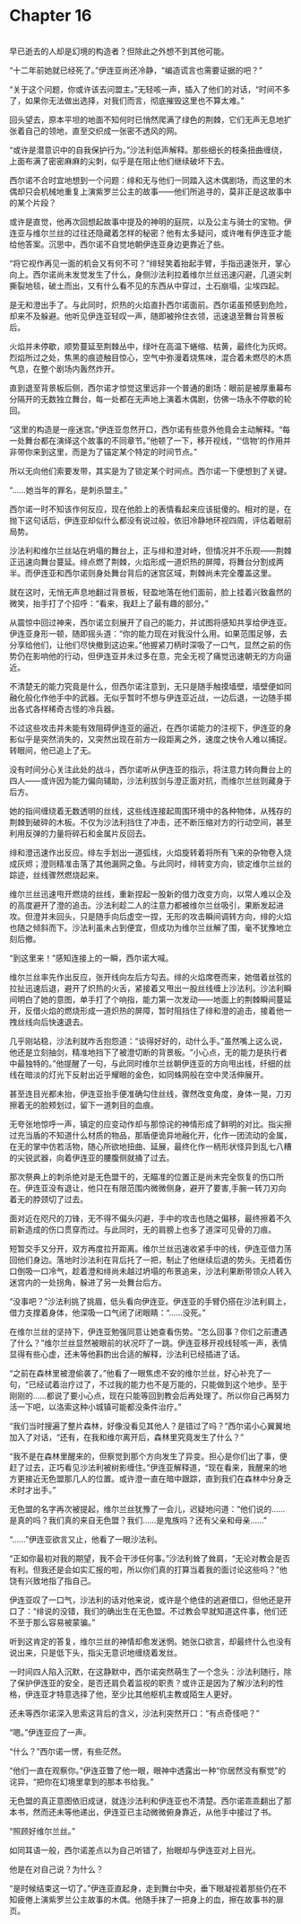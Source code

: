# Chapter 16

<br>
早已逝去的人却是幻境的构造者？但除此之外想不到其他可能。

“十二年前她就已经死了。”伊连亚尚还冷静，“编造谎言也需要证据的吧？”

“关于这个问题，你或许该去问盟主。”无轻咳一声，插入了他们的对话，“时间不多了，如果你无法做出选择，对我们而言，彻底摧毁这里也不算太难。”

回头望去，原本平坦的地面不知何时已悄然爬满了绿色的荆棘，它们无声无息地扩张着自己的领地，直至交织成一张密不透风的网。

“或许是潜意识中的自我保护行为。”沙法利低声解释。那些细长的枝条扭曲缠绕，上面布满了密密麻麻的尖刺，似乎是在阻止他们继续破坏下去。

西尔诺不合时宜地想到一个问题：绯和无与他们一同踏入这木偶剧场，而这里的木偶却只会机械地重复上演紫罗兰公主的故事——他们所追寻的，莫非正是这故事中的某个片段？

或许是直觉，他再次回想起故事中提及的神明的庭院，以及公主与骑士的宝物。伊连亚与维尔兰丝的过往还隐藏着怎样的秘密？他有太多疑问，或许唯有伊连亚才能给他答案。沉思中，西尔诺不自觉地朝伊连亚身边更靠近了些。

“将它视作再见一面的机会又有何不可？”绯轻笑着抬起手臂，手指迅速张开，掌心向上。西尔诺尚未发觉发生了什么，身侧沙法利拉着维尔兰丝迅速闪避，几道尖刺撕裂地毯，破土而出，又有什么看不见的东西从中穿过，土石崩塌，尘埃四起。

是无和澄出手了。与此同时，炽热的火焰直扑西尔诺面前。西尔诺虽预感到危险，却来不及躲避。他听见伊连亚轻叹一声，随即被拎住衣领，迅速退至舞台背景板后。

火焰并未停歇，顺势蔓延至荆棘丛中，绿叶在高温下蜷缩、枯黄，最终化为灰烬。烈焰所过之处，焦黑的痕迹触目惊心，空气中弥漫着烧焦味，混合着未燃尽的木质气息，在整个剧场内轰然炸开。

直到退至背景板后侧，西尔诺才惊觉这里远非一个普通的剧场：眼前是被厚重幕布分隔开的无数独立舞台，每一处都在无声地上演着木偶剧，仿佛一场永不停歇的轮回。  

“这里的构造是一座迷宫。”伊连亚忽然开口，西尔诺有些意外他竟会主动解释。“每一处舞台都在演绎这个故事的不同章节。”他顿了一下，移开视线，“‘信物’的作用并非带你来到这里，而是为了锚定某个特定的时间节点。”  

所以无向他们索要发带，其实是为了锁定某个时间点。西尔诺一下便想到了关键。

“……她当年的罪名，是刺杀盟主。”  

西尔诺一时不知该作何反应，现在他脸上的表情看起来应该挺傻的。相对的是，在抛下这句话后，伊连亚却似什么都没有说过般，依旧冷静地环视四周，评估着眼前局势。

沙法利和维尔兰丝站在坍塌的舞台上，正与绯和澄对峙，但情况并不乐观——荆棘正迅速向舞台蔓延。绯点燃了荆棘，火焰形成一道炽热的屏障，将舞台分割成两半。而伊连亚和西尔诺则身处舞台背后的迷宫区域，荆棘尚未完全覆盖这里。  

就在这时，无悄无声息地翻过背景板，轻盈地落在他们面前，脸上挂着兴致盎然的微笑，抬手打了个招呼：“看来，我赶上了最有趣的部分。”

从震惊中回过神来，西尔诺立刻展开了自己的能力，并试图将感知共享给伊连亚。伊连亚身形一顿，随即摇头道：“你的能力现在对我没什么用。如果范围足够，去分享给他们，让他们尽快撤到这边来。”他握紧刀柄时深吸了一口气，显然之前的伤势仍在影响他的行动，但伊连亚并未过多在意，完全无视了痛觉迅速朝无的方向逼近。

不清楚无的能力究竟是什么，但西尔诺注意到，无只是随手触摸墙壁，墙壁便如同融化般化作他手中的武器。无似乎暂时不想与伊连亚近战，一边后退，一边随手掷出各式各样稀奇古怪的冷兵器。

不过这些攻击并未能有效阻碍伊连亚的逼近，在西尔诺能力的注视下，伊连亚的身影似乎是突然消失的，又突然出现在前方一段距离之外，速度之快令人难以捕捉。转眼间，他已追上了无。

没有时间分心关注此处的战斗，西尔诺听从伊连亚的指示，将注意力转向舞台上的四人——或许因为能力偏向辅助，沙法利拔剑与澄正面对抗，而维尔兰丝则藏身于后方。

她的指间缠绕着无数透明的丝线，这些线连接起周围环境中的各种物体，从残存的荆棘到破碎的木板。不仅为沙法利挡住了冲击，还不断压缩对方的行动空间，甚至利用反弹的力量将碎石和金属片反回去。

绯和澄迅速作出反应。绯左手划出一道弧线，火焰旋转着将所有飞来的杂物卷入烧成灰烬；澄则精准击落了其他漏网之鱼。与此同时，绯转变方向，锁定维尔兰丝的踪迹，丝线骤然燃烧起来。

维尔兰丝迅速甩开燃烧的丝线，重新捏起一股新的借力改变方向，以常人难以企及的高度避开了澄的追击。沙法利趁二人的注意力都被维尔兰丝吸引，果断发起进攻。但澄并未回头，只是随手向后虚空一捏，无形的攻击瞬间调转方向，绯的火焰也随之倾斜而下。沙法利虽未占到便宜，但成功为维尔兰丝解了围，毫不犹豫地立刻后撤。

“到这里来！”感知连接上的一瞬，西尔诺大喊。

维尔兰丝率先作出反应，张开线向左后方勾去。绯的火焰席卷而来，她借着丝弦的拉扯迅速后退，避开了炽热的火舌，紧接着又甩出一股丝线缠上沙法利。沙法利瞬间明白了她的意图，单手打了个响指，能力第一次发动——地面上的荆棘瞬间蔓延开，反借火焰的燃烧形成一道炽热的屏障，暂时阻挡住了绯和澄的追击，接着他一拽丝线向后快速退去。

几乎刚站稳，沙法利就咋舌抱怨道：“谈得好好的，动什么手。”虽然嘴上这么说，他还是立刻抽剑，精准地挡下了被澄切断的背景板。“小心点，无的能力是执行者中最独特的。”他提醒了一句，与此同时维尔兰丝朝伊连亚的方向甩出线，纤细的丝线在暗淡的灯光下反射出近乎耀眼的金色，如同蛛网般在空中灵活伸展开。

甚至连目光都未抬，伊连亚抬手便准确勾住丝线，骤然改变角度，身体一晃，刀刃擦着无的脸颊划过，留下一道刺目的血痕。

无夸张地惊呼一声，镇定的应变动作却与那惊诧的神情形成了鲜明的对比。指尖擦过充当盾的不知道什么材质的物品，那盾便诡异地融化开，化作一团流动的金属，在无的掌中仿若活物，随心所欲地扭曲、延展，最终化作一柄形状怪异到乱七八糟的尖锐武器，向着伊连亚的腰腹侧就捅了过去。

那次祭典上的刺杀绝对是无色盟干的，无瞄准的位置正是尚未完全恢复的伤口所在。伊连亚没有退让，他只在有限范围内微微侧身，避开了要害,手腕一转刀刃向着无的脖颈切了过去。

面对近在咫尺的刀锋，无不得不偏头闪避，手中的攻击也随之偏移，最终擦着不久前新造成的伤口贯穿而过。与此同时，无的肩膀上也多了道深可见骨的刀痕。

短暂交手又分开，双方再度拉开距离。维尔兰丝迅速收紧手中的线，伊连亚借力荡回他们身边。落地时沙法利在背后托了一把，制止了他继续后退的势头。无捂着伤口倒吸一口冷气，趁着澄和绯尚未越过坍塌的布景追来，沙法利果断带领众人转入迷宫内的一处拐角，躲进了另一处舞台后方。

“没事吧？”沙法利挑了挑眉，低头看向伊连亚。伊连亚的手臂仍搭在沙法利肩上，借力支撑着身体，他深吸一口气闭了闭眼睛：“……没死。”

在维尔兰丝的坚持下，伊连亚勉强同意让她查看伤势。“怎么回事？你们之前遭遇了什么？”维尔兰丝显然被眼前的状况吓了一跳。伊连亚移开视线轻咳一声，表情显得有些心虚，还未等他斟酌出合适的解释，沙法利已经插进了话。

“之前在森林里被澄偷袭了。”他看了一眼焦虑不安的维尔兰丝，好心补充了一句，“已经试着治疗过了，不过我的能力也不是万能的，只能做到这个地步。至于刚刚的……都说了要小心点，现在只能等回到教会后再处理了。所以你自己再努力活一下吧，以洛索这种小城镇可能都没条件治疗。”

“我们当时搜遍了整片森林，好像没看见其他人？是错过了吗？”西尔诺小心翼翼地加入了对话，“还有，在我和维尔离开后，森林里究竟发生了什么？”

“我不是在森林里醒来的，但察觉到那个方向发生了异变。担心是你们出了事，便赶了过去，正巧看见沙法利被树影缠住。”伊连亚解释道，“现在看来，我醒来的地方更接近无色盟那几人的位置。或许澄一直在暗中跟踪，直到我们在森林中分身乏术时才出手。”

无色盟的名字再次被提起，维尔兰丝犹豫了一会儿，迟疑地问道：“他们说的……是真的吗？我们真的来自无色盟？我们……是鬼族吗？还有父亲和母亲……”

“……”伊连亚欲言又止，他看了一眼沙法利。

“正如你最初对我的期望，我不会干涉任何事。”沙法利耸了耸肩，“无论对教会是否有利。但我还是会如实汇报的啦，所以你们真的打算当着我的面讨论这些吗？”他饶有兴致地指了指自己。

伊连亚叹了一口气，沙法利的话对他来说，或许是个绝佳的逃避借口，但他还是开口了：“绯说的没错，我们的确出生在无色盟。不过教会早就知道这件事，他们还不至于那么容易被蒙骗。”

听到这肯定的答复，维尔兰丝的神情却愈发迷惘。她张口欲言，却最终什么也没有说出来，只是低下头，指尖无意识地缠绕着发丝。

一时间四人陷入沉默，在这静默中，西尔诺突然萌生了一个念头：沙法利随行，除了保护伊连亚的安全，是否还肩负着监视的职责？或许正是因为了解沙法利的性格，伊连亚才特意选择了他，至少比其他枢机主教或陌生人更好。

还未等西尔诺深入思索这背后的含义，沙法利突然开口：“有点奇怪吧？”

“嗯。”伊连亚应了一声。

“什么？”西尔诺一愣，有些茫然。

“他们一直在观察你。”伊连亚瞥了他一眼，眼神中透露出一种“你居然没有察觉”的诧异，“把你在幻境里拿到的那本书给我。”

无色盟的真正意图依旧成谜，就连沙法利和伊连亚也不清楚。西尔诺乖乖翻出了那本书，然而还未等他递出，伊连亚已主动微微俯身靠近，从他手中接过了书。

“照顾好维尔兰丝。”

如同耳语一般，西尔诺差点以为自己听错了，抬眼却与伊连亚对上目光。

他是在对自己说？为什么？

“是时候结束这一切了。”伊连亚直起身，走到舞台中央，垂下眼凝视着那些仍在不知疲倦上演紫罗兰公主故事的木偶。他随手抹了一把身上的血，擦在故事书的扉页。
